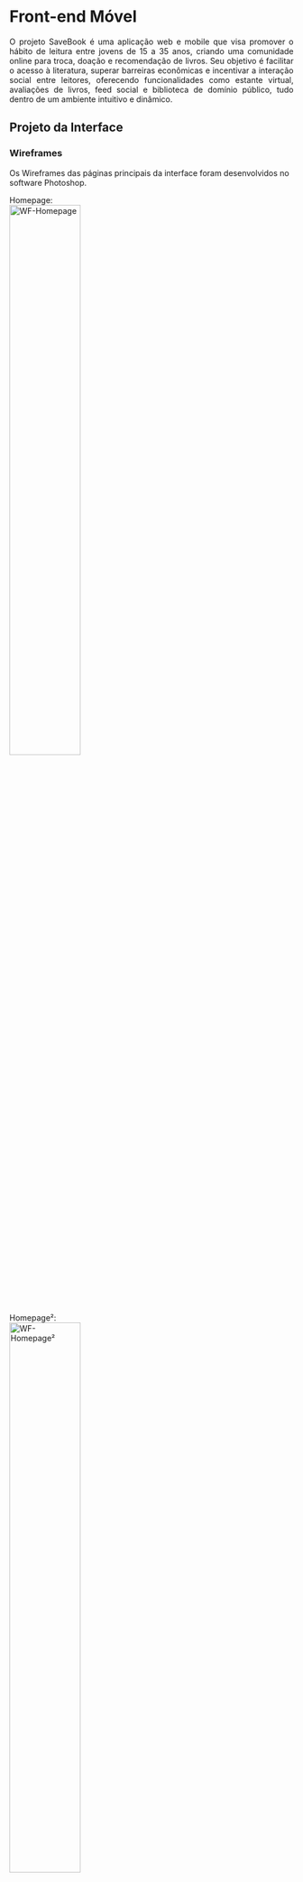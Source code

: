 # Front-end Móvel

<p align="justify">O projeto SaveBook é uma aplicação web e mobile que visa promover o hábito de leitura entre jovens de 15 a 35 anos, criando uma comunidade online para troca, doação e recomendação de livros. Seu objetivo é facilitar o acesso à literatura, superar barreiras econômicas e incentivar a interação social entre leitores, oferecendo funcionalidades como estante virtual, avaliações de livros, feed social e biblioteca de domínio público, tudo dentro de um ambiente intuitivo e dinâmico.</p>

## Projeto da Interface
### Wireframes

Os Wireframes das páginas principais da interface foram desenvolvidos no software Photoshop. 

Homepage: <br>
<img src="img/etapa04/HOME PAGE.png" alt="WF-Homepage" width="50%">

Homepage²: <br>
<img src="img/etapa04/HOME PAGE 2.png" alt="WF-Homepage²" width="50%">

Explorar livros:<br>
<img src="img/etapa04/explorar.png" alt="WF-Explorar" width="50%">

Estante:<br>
<img src="img/etapa04/ESTANTE.png" alt="WF-Estante" width="50%">

Detalhes de livros:<br>
<img src="img/etapa04/DETALHES LIVRO.png" alt="WF-Detalhes" width="50%">

Solicitar Livro:<br>
<img src="img/etapa04/SOLICITAR LIVRO.png" alt="WF-SolicitarLivro" width="50%">

### Design Visual

A interface do SaveBook apresenta um design moderno e minimalista, priorizando a legibilidade e a usabilidade com uma aparência limpa e funcional. A paleta de cores combina tons quentes e neutros, utilizando laranja (#DF6C20) em elementos interativos, branco (#FFFFFF) nos fundos e cinzas suaves (#2A303D, #78808C). As fontes escolhidas são serifadas elegantes — Playfair Display e Literata — para títulos e nomes de livros, enquanto a fonte sans-serif Inter é aplicada aos textos, garantindo uma hierarquia visual bem definida.

Homepage: <br>

Fontes:
* Título destacado: Playfair Display
* Subtítulos/textos/depoimentos: Inter

Cores:
* Fundo: #F9F9F9
* Título: #2A303D
* Destaque: #DF6C20
* Textos: #78808C
* Logo: #E65100
* Depoimentos: #F1F1F1

 Homepage: <br>
<img src="img/etapa04/printhomepage.png" alt="printHomepage" width="50%">

Homepage²: <br>
<img src="img/etapa04/printhomepage2.png" alt="printHomepage2" width="50%">

Explorar: <br>

Fontes:
* Título: Playfair Display
* Subtítulo: Inter
* Títulos livros: Literata
* Autores: Inter

Cores:
* Fundo: #FFFFFF
* Título: #2A303D
* Subtítulo: #78808C
* Filtros: #DEE2E8
* Botões: #DF6C20
* Estrelas: #FFD700
* Cards: #FFFFFF

Explorar: <br>
<img src="img/etapa04/printexplorar.png" alt="printexplorar" width="50%">

Detalhes Livro: <br>


Fontes:
* Título: Playfair Display
* Textos: Inter

Cores:
* Fundo: #FFFFFF
* Título: #2A303D
* Textos: #78808C
* Botão: #DF6C20
* Cancelar: #DEE2E8

Detalhes livro: <br>
<img src="img/etapa04/printdetalheslivro.png" alt="printdetalheslivro" width="50%">

Detalhes livro²: <br>
<img src="img/etapa04/printdetalheslivro2.png" alt="printdetalheslivro2" width="50%">

Solicitar livro: <br>

Fontes:
* Título: Playfair Display
* Subtítulo: Inter
* Títulos livros: Literata
* Autores: Inter

Cores:
* Fundo: #FFFFFF
* Título: #2A303D
* Subtítulo: #78808C
* Filtros/Tags ("Disponível para troca"): #DEE2E8 com texto em verde #2ECC71
* Cancelar: cor do texto #2A303D
* Enviar solicitação: fundo #DF6C20, texto branco
* Cards: #FFFFFF

Solicitar livro: <br>
<img src="img/etapa04/printsolicitarlivro.png" alt="printsolicitarlivro" width="50%">


## Fluxo de Dados

![Fluxo de Dados](img/etapa03/E03-13.png)

## Tecnologias Utilizadas

* React Native: Biblioteca JavaScript para criar interfaces de usuário (UI), utilizando componentes reutilizáveis e buscando interatividade.

* TypeScript: Superset do JavaScript que adiciona tipagem estática ao código, ajudando a evitar erros e facilitando a manutenção de projetos.

* Android Studio: IDE para desenvolvimento mobile.


## Considerações de Segurança

As principais considerações de segurança no front-end da aplicação SaveBook incluem:

* Proteção de Dados em Trânsito: Todo o tráfego entre cliente e servidor é protegido via HTTPS, garantindo a criptografia dos dados trocados e prevenindo ataques de interceptação (como o man-in-the-middle).

* Gerenciamento Seguro de Tokens: Os tokens de autenticação (JWT) são armazenados em memória volátil ou cookies com atributos de segurança (HttpOnly, Secure, SameSite) para reduzir o risco de vazamento por XSS ou CSRF.

* Prevenção contra XSS (Cross-Site Scripting): Dados exibidos na interface passam por processos de sanitização e escape para evitar a injeção de scripts maliciosos que comprometam a segurança do usuário.

* Segurança na Comunicação com APIs: O front-end realiza chamadas apenas para APIs autorizadas e confiáveis, sempre enviando os tokens de autenticação e validando respostas, reduzindo riscos de falsificação ou redirecionamento.

* Atualizações e Dependências Seguras: As bibliotecas e frameworks (como React, Vite, Tailwind) são mantidos atualizados, e ferramentas como dependabot são utilizadas para detectar vulnerabilidades conhecidas.

Essas práticas garantem que a experiência do usuário no front-end seja segura, protegendo dados e prevenindo interações maliciosas com a aplicação.

## Implantação

A aplicação SAVEBOOK foi implantada seguindo práticas modernas de desenvolvimento distribuído, utilizando ferramentas gratuitas, escaláveis e integradas ao fluxo de desenvolvimento.

### Requisitos de Hardware e Software

* Node.js versão 18 ou superior
* Git
* Conta no Vercel
* Conta no MongoDB Atlas
* Firebase Authentication e Firebase Cloud Messaging
* CPU: mínimo 2 vCPUs
* Memória RAM: 4 GB
* Armazenamento: SSD de 40 GB
* Conectividade: no mínimo 100 Mbps

### Plataforma de Hospedagem

* Frontend: Vercel (React)
* Backend: Vercel (Node.js + Express, serverless)
* Banco de dados: MongoDB Atlas (NoSQL, em nuvem)
* Autenticação: Firebase Authentication
* Notificações: Firebase Cloud Messaging

### Configuração do Ambiente

* Repositórios frontend e backend criados no GitHub
* Instalação das dependências com `npm install`
* Scripts definidos no `package.json`:

  * "start": "node index.js"
  * "build": "vite build"
* Variáveis de ambiente configuradas no painel do Vercel:

  * MONGO\_URI
  * JWT\_SECRET
  * FIREBASE\_API\_KEY
* Integração contínua com GitHub, ativando deploy automático a cada commit na branch main

### Processo de Deploy

O deploy foi realizado via integração entre GitHub e Vercel. A cada push na branch main, o Vercel executa a build automaticamente e publica a nova versão. O banco de dados é acessado via URI segura do MongoDB Atlas. Firebase é utilizado para autenticação de usuários e envio de notificações.

### Validação Pós-Deploy

* Testes de autenticação com Firebase (login via Google e Facebook)
* CRUD completo de usuários e livros validado com Swagger
* Verificação de responsividade da interface web em dispositivos desktop e mobile
* Testes de envio e recebimento de notificações via Firebase Cloud Messaging
* Testes de leitura e escrita no MongoDB Atlas

A aplicação apresentou funcionamento estável e desempenho satisfatório em ambiente de produção.



## Testes

# Estratégia de Testes – SAVEBOOK

A estratégia de testes foi baseada nos requisitos funcionais definidos na Etapa 2. Foram aplicadas abordagens complementares para validar o correto funcionamento da aplicação, tanto em nível de código quanto em sua integração com o ambiente de produção.

## Casos de Teste por Requisito Funcional

| Requisito | Descrição                                                                 | Evidência em Vídeo                              |
|-----------|---------------------------------------------------------------------------|--------------------------------------------------|
| RF-001    | Cadastro e login de usuários com e-mail e redes sociais                  | [https://streamable.com/1gzoju](https://streamable.com/1gzoju) |
| RF-002    | Cadastro de livros com título, autor, edição, estado de conservação e imagem | [https://streamable.com/4h4y82](https://streamable.com/4h4y82) |
| RF-003    | Manifestar interesse em livros cadastrados para troca                    | [https://streamable.com/plyylz](https://streamable.com/plyylz) |
| RF-004    | Estante virtual: registrar livros lidos, em leitura e desejados          | [https://streamable.com/u8rro4](https://streamable.com/u8rro4) |
| RF-005    | Avaliação de livros com notas e comentários                              | [https://streamable.com/3p072e](https://streamable.com/3p072e) |
| RF-009    | Publicação de resenhas no feed, com curtidas e comentários               | [https://streamable.com/87swu5](https://streamable.com/87swu5) |

## Resultados Obtidos

- Todos os requisitos classificados como "Must Have" foram testados com sucesso.
- Tempo médio de resposta dos endpoints: inferior a 1.5 segundos.
- Nenhum erro crítico foi identificado nos testes de integração.
- Funcionalidades de autenticação e notificações operaram conforme o esperado.
- Todos os testes foram documentados em vídeo para facilitar a validação externa.
- A aplicação SAVEBOOK demonstrou estabilidade e confiabilidade nos fluxos principais.






# Referências

<p align="justify">  BARBOSA, A. F.; LIMA, P. G.. O aumento do preço dos livros e o impacto no acesso à leitura no Brasil. São Paulo: Editora Cultura, 2020.</p>

<p align="justify"> GOMES, M. C.; SILVA, T. P. Plataformas digitais e a transformação do hábito de leitura entre jovens. Rio de Janeiro: Editora Educação, 2021.</p>

<p align="justify"> Retratos da Leitura no Brasil. Instituto Pró Livro. Ministério da Cultura, 2024. Disponível em: https://www.prolivro.org.br/wp-content/uploads/2024/11/Apresentac%CC%A7a%CC%83o_Retratos_da_Leitura_2024_13-11_SITE.pdf. Acesso em: 18 fev. 2025.</p>

<p align="justify"> BEZERRA, Raphael. Mais da metade dos jovens brasileiros tem pouco ou nenhum hábito de leitura e é desafio para educação. Jornal Opção, 24 jul. 2024. Disponível em: Mais da metade dos jovens brasileiros tem pouco ou nenhum hábito de leitura e é desafio para educação. Acesso em: 19 fev. 2025.</p>

<p align="justify"> Relatório Jovens na Ibero-América 2021: 67% dos jovens brasileiros afirmam gostar de ler, mas leem apenas dois livros em média por ano. Instituto Pró Livro, 24 out. 2022. Disponível em: https://www.prolivro.org.br/2022/10/24/relatorio-jovens-na-ibero-america-2021-67-dos-jovens-brasileiros-afirmam-gostar-de-ler-mas-leem-apenas-dois-livros-em-media-por-ano/. Acesso em: 20 fev. 2025.</p>

<p align="justify"> OLIVEIRA, A. F.; MENDES, R. P. A leitura entre os jovens: desafios e soluções para o acesso aos livros. São Paulo: Editora Cultura, 2023.</p>

<p align="justify"> INSTITUTO PRÓ LIVRO. Retratos da Leitura no Brasil 2024. São Paulo: Instituto Pró Livro, 2024.</p>
